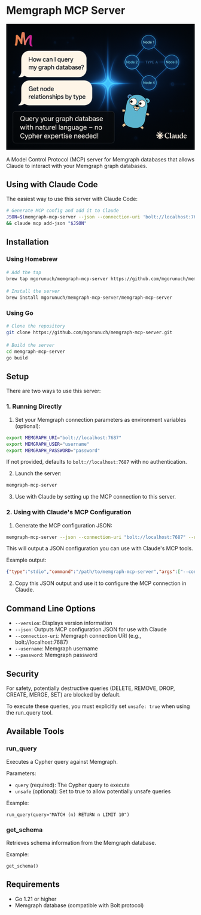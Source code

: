# Memgraph MCP Server

![Memgraph MCP Server](banner.png)

A Model Control Protocol (MCP) server for Memgraph databases that allows Claude to interact with your Memgraph graph databases.

## Using with Claude Code

The easiest way to use this server with Claude Code:

```bash
# Generate MCP config and add it to Claude
JSON=$(memgraph-mcp-server --json --connection-uri 'bolt://localhost:7687') \
&& claude mcp add-json "$JSON"
```

## Installation

### Using Homebrew

```bash
# Add the tap
brew tap mgorunuch/memgraph-mcp-server https://github.com/mgorunuch/memgraph-mcp-server

# Install the server
brew install mgorunuch/memgraph-mcp-server/memgraph-mcp-server
```

### Using Go

```bash
# Clone the repository
git clone https://github.com/mgorunuch/memgraph-mcp-server.git

# Build the server
cd memgraph-mcp-server
go build
```

## Setup

There are two ways to use this server:

### 1. Running Directly

1. Set your Memgraph connection parameters as environment variables (optional):

```bash
export MEMGRAPH_URI="bolt://localhost:7687"
export MEMGRAPH_USER="username"
export MEMGRAPH_PASSWORD="password"
```

If not provided, defaults to `bolt://localhost:7687` with no authentication.

2. Launch the server:

```bash
memgraph-mcp-server
```

3. Use with Claude by setting up the MCP connection to this server.

### 2. Using with Claude's MCP Configuration

1. Generate the MCP configuration JSON:

```bash
memgraph-mcp-server --json --connection-uri "bolt://localhost:7687" --username "username" --password "password"
```

This will output a JSON configuration you can use with Claude's MCP tools.

Example output:
```json
{"type":"stdio","command":"/path/to/memgraph-mcp-server","args":["--connection-uri","bolt://localhost:7687","--username","username","--password","password"],"env":{}}
```

2. Copy this JSON output and use it to configure the MCP connection in Claude.

## Command Line Options

* `--version`: Displays version information
* `--json`: Outputs MCP configuration JSON for use with Claude
* `--connection-uri`: Memgraph connection URI (e.g., bolt://localhost:7687)
* `--username`: Memgraph username
* `--password`: Memgraph password

## Security

For safety, potentially destructive queries (DELETE, REMOVE, DROP, CREATE, MERGE, SET) are blocked by default.

To execute these queries, you must explicitly set `unsafe: true` when using the run_query tool.

## Available Tools

### run_query

Executes a Cypher query against Memgraph.

Parameters:
- `query` (required): The Cypher query to execute
- `unsafe` (optional): Set to true to allow potentially unsafe queries

Example:
```
run_query(query="MATCH (n) RETURN n LIMIT 10")
```

### get_schema

Retrieves schema information from the Memgraph database.

Example:
```
get_schema()
```

## Requirements

- Go 1.21 or higher
- Memgraph database (compatible with Bolt protocol)